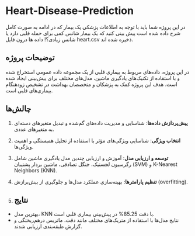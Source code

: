 # Heart-Disease-Prediction
در این پروژه شما باید با توجه به اطلاعات پزشکی یک بیمار که در ادامه به صورت کامل شرح داده شده است پیش بینی کنید که یک بیمار شانس کمی برای حمله قلبی دارد یا شانس زیادی؟!  داده ها درون فایل heart.csv ذخیره شده اند.

## توضیحات پروژه

در این پروژه، داده‌های مربوط به بیماری قلبی از یک مجموعه داده عمومی استخراج شده و با استفاده از تکنیک‌های یادگیری ماشین، مدل‌های مختلف برای پیش‌بینی ایجاد شده است. هدف این پروژه کمک به پزشکان و متخصصان بهداشت در تشخیص زودهنگام بیماری‌های قلبی است.
## چالش‌ها

1. **پیش‌پردازش داده‌ها**: شناسایی و مدیریت داده‌های گم‌شده و تبدیل متغیرهای دسته‌ای به متغیرهای عددی.
2. **انتخاب ویژگی**: شناسایی ویژگی‌های مؤثر با استفاده از تحلیل همبستگی و اهمیت ویژگی‌ها.
3. **توسعه و ارزیابی مدل**: آموزش و ارزیابی چندین مدل یادگیری ماشین شامل رگرسیون لجستیک، جنگل تصادفی، ماشین بردار پشتیبان (SVM) و K-Nearest Neighbors (KNN).
4. **تنظیم پارامترها**: بهینه‌سازی عملکرد مدل‌ها و جلوگیری از بیش‌برازش (overfitting).

5. ## نتایج

- بهترین مدل، KNN با دقت 85.25% در پیش‌بینی بیماری قلبی است.
- نتایج مدل‌ها با استفاده از متریک‌های مختلف مانند دقت، ماتریس درهم‌ریختگی و گزارش طبقه‌بندی ارزیابی شدند.



